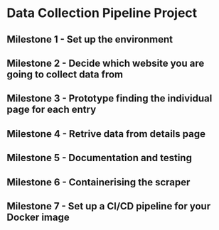# Data Collection Pipeline Project

## Milestone 1 - Set up the environment

## Milestone 2 - Decide which website you are going to collect data from

## Milestone 3 - Prototype finding the individual page for each entry

## Milestone 4 - Retrive data from details page

## Milestone 5 - Documentation and testing

## Milestone 6 - Containerising the scraper

## Milestone 7 - Set up a CI/CD pipeline for your Docker image